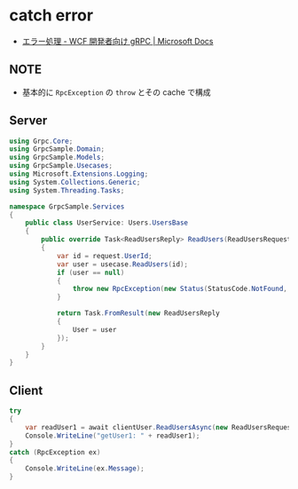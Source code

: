 # catch error

- [エラー処理 \- WCF 開発者向け gRPC \| Microsoft Docs](https://docs.microsoft.com/ja-jp/dotnet/architecture/grpc-for-wcf-developers/error-handling)

## NOTE

- 基本的に `RpcException` の `throw` とその cache で構成

## Server

```cs
using Grpc.Core;
using GrpcSample.Domain;
using GrpcSample.Models;
using GrpcSample.Usecases;
using Microsoft.Extensions.Logging;
using System.Collections.Generic;
using System.Threading.Tasks;

namespace GrpcSample.Services
{
    public class UserService: Users.UsersBase
    {
        public override Task<ReadUsersReply> ReadUsers(ReadUsersRequest request, ServerCallContext context)
        {
            var id = request.UserId;
            var user = usecase.ReadUsers(id);
            if (user == null)
            {
                throw new RpcException(new Status(StatusCode.NotFound, $"user not found. id: {id}"));
            }

            return Task.FromResult(new ReadUsersReply
            {
                User = user
            });
        }
    }
}
```

## Client

```cs
try
{
    var readUser1 = await clientUser.ReadUsersAsync(new ReadUsersRequest { UserId = 1 });
    Console.WriteLine("getUser1: " + readUser1);
}
catch (RpcException ex)
{
    Console.WriteLine(ex.Message);
}
```
